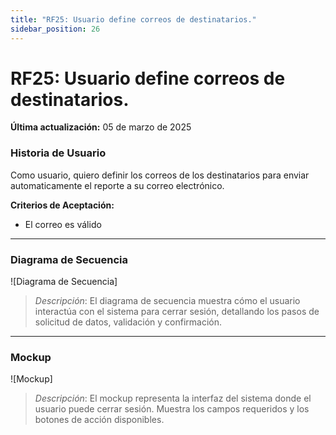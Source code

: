 ```yaml
---
title: "RF25: Usuario define correos de destinatarios."  
sidebar_position: 26
---
```


# RF25: Usuario define correos de destinatarios.

**Última actualización:** 05 de marzo de 2025

### Historia de Usuario

Como usuario, quiero definir los correos de los destinatarios para enviar automaticamente el reporte a su correo electrónico.

  **Criterios de Aceptación:**
  - El correo es válido

---

### Diagrama de Secuencia

![Diagrama de Secuencia] 

> *Descripción*: El diagrama de secuencia muestra cómo el usuario interactúa con el sistema para cerrar sesión, detallando los pasos de solicitud de datos, validación y confirmación.

---

### Mockup

![Mockup]

> *Descripción*: El mockup representa la interfaz del sistema donde el usuario puede cerrar sesión. Muestra los campos requeridos y los botones de acción disponibles.
